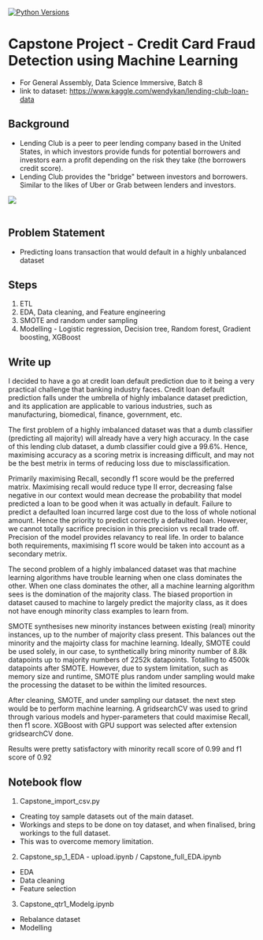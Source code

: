 [![Python Versions][pyversion-button]][md-pypi]

[pyversion-button]: https://img.shields.io/pypi/pyversions/Markdown.svg
[md-pypi]: https://pypi.org/project/Markdown/

# Capstone Project - Credit Card Fraud Detection using Machine Learning
- For General Assembly, Data Science Immersive, Batch 8
- link to dataset: https://www.kaggle.com/wendykan/lending-club-loan-data

## Background
- Lending Club is a peer to peer lending company based in the United States, in which investors provide funds for potential borrowers and investors earn a profit depending on the risk they take (the borrowers credit score). 
- Lending Club provides the "bridge" between investors and borrowers. Similar to the likes of Uber or Grab between lenders and investors.

<img src="http://echeck.org/wp-content/uploads/2016/12/Showing-how-the-lending-club-works-and-makes-money-1.png"><br><br>


## Problem Statement
- Predicting loans transaction that would default in a highly unbalanced dataset

## Steps
1. ETL
2. EDA, Data cleaning, and Feature engineering
3. SMOTE and random under sampling
4. Modelling - Logistic regression, Decision tree, Random forest, Gradient boosting, XGBoost

## Write up
I decided to have a go at credit loan default prediction due to it being a very practical challenge that banking industry faces. Credit loan default prediction falls under the umbrella of highly imbalance dataset prediction, and its application are applicable to various industries, such as manufacturing, biomedical, finance, government, etc. 

The first problem of a highly imbalanced dataset was that a dumb classifier (predicting all majority) will already have a very high accuracy. In the case of this lending club dataset, a dumb classifier could give a 99.6%. Hence, maximising accuracy as a scoring metrix is increasing difficult, and may not be the best metrix in terms of reducing loss due to misclassification. 

Primarily maximising Recall, secondly f1 score would be the preferred matrix. Maximising recall would reduce type II error, decreasing false negative in our context would mean decrease the probability that model predicted a loan to be good when it was actually in default. Failure to predict a defaulted loan incurred large cost due to the loss of whole notional amount. Hence the priority to predict correctly a defaulted loan. However, we cannot totally sacrifice precision in this precision vs recall trade off. Precision of the model provides relavancy to real life. In order to balance both requirements, maximising f1 score would be taken into account as a secondary metrix.

The second problem of a highly imbalanced dataset was that machine learning algorithms have trouble learning when one class dominates the other. When one class dominates the other, all a machine learning algorithm sees is the domination of the majority class. The biased proportion in dataset caused to machine to largely predict the majority class, as it does not have enough minority class examples to learn from. 

SMOTE synthesises new minority instances between existing (real) minority instances, up to the number of majority class present. This balances out the minority and the majoirty class for machine learning. Ideally, SMOTE could be used solely, in our case, to synthetically bring minority number of 8.8k datapoints up to majority numbers of 2252k datapoints. Totalling to 4500k datapoints after SMOTE. However, due to system limitation, such as memory size and runtime, SMOTE plus random under sampling would make the processing the dataset to be within the limited resources.

After cleaning, SMOTE, and under sampling our dataset. the next step would be to perform machine learning. A gridsearchCV was used to grind through various models and hyper-parameters that could maximise Recall, then f1 score. XGBoost with GPU support was selected after extension gridsearchCV done.

Results were pretty satisfactory with minority recall score of 0.99 and f1 score of 0.92

## Notebook flow
1.  Capstone_import_csv.py 
- Creating toy sample datasets out of the main dataset.
- Workings and steps to be done on toy dataset, and when finalised, bring workings to the full dataset.
- This was to overcome memory limitation.

2.  Capstone_sp_1_EDA - upload.ipynb / Capstone_full_EDA.ipynb
- EDA
- Data cleaning
- Feature selection 

3.  Capstone_qtr1_Modelg.ipynb
- Rebalance dataset
- Modelling

